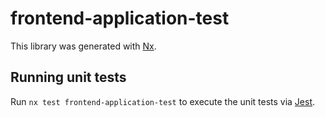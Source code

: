# frontend-application-test

This library was generated with [Nx](https://nx.dev).

## Running unit tests

Run `nx test frontend-application-test` to execute the unit tests via [Jest](https://jestjs.io).
